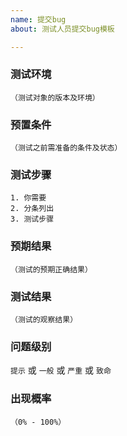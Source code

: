 ```yaml
---
name: 提交bug
about: 测试人员提交bug模板

---
```


### 测试环境
```
（测试对象的版本及环境）
```

### 预置条件
```
（测试之前需准备的条件及状态）
```

### 测试步骤
```
1. 你需要
2. 分条列出
3. 测试步骤
```

### 预期结果
```
（测试的预期正确结果）
```

### 测试结果
```
（测试的观察结果）
```

### 问题级别
`提示` 或 `一般` 或 `严重` 或 `致命`

### 出现概率
```
（0% - 100%）
```